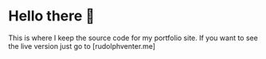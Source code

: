# Hello there 👀
This is where I keep the source code for my portfolio site. If you want to see the live version just go to [rudolphventer.me]
